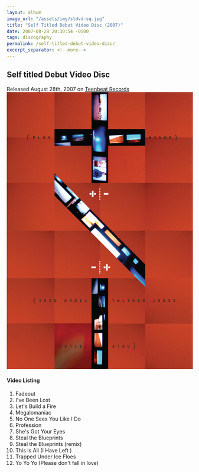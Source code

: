 ```yaml
---
layout: album
image_url: "/assets/img/stdvd-sq.jpg"
title: "Self Titled Debut Video Disc (2007)"
date: 2007-08-28 20:30:54 -0500
tags: discography
permalink: /self-titled-debut-video-disc/
excerpt_separator: <!--more-->
---
```


<!--more-->

## Self titled Debut Video Disc

<div id="release-info">
	Released August 28th, 2007 on
	<a href="https://www.teenbeatrecords.com/items/403.html"
		>Teenbeat Records</a
	>
</div>

<div id="container">
	<div id="artwork">
		<a href="/assets/img/stdvd.jpg" alt="Full res version"
			><img src="/assets/img/stdvd.jpg"
		/></a>
	</div>
	<div id="tracklist">
		<h4>Video Listing</h4>
		<ol>
			<li>Fadeout</li>
			<li>I've Been Lost</li>
			<li>Let's Build a Fire</li>
			<li>Megalomaniac</li>
			<li>No One Sees You Like I Do</li>
			<li>Profession</li>
			<li>She's Got Your Eyes</li>
			<li>Steal the Blueprints</li>
			<li>Steal the Blueprints (remix)</li>
			<li>This is All (I Have Left )</li>
			<li>Trapped Under Ice Floes</li>
			<li>Yo Yo Yo (Please don't fall in love)</li>
		</ol>
	</div>
</div>
